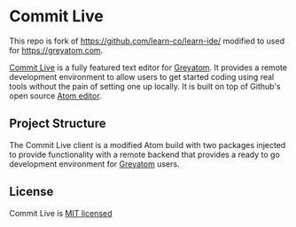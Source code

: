 # Commit Live

This repo is fork of https://github.com/learn-co/learn-ide/ modified to used for https://greyatom.com.

[Commit Live](http://greyatom.com/commit-live) is a fully featured text editor for [Greyatom](https://greyatom.com). It provides a remote development environment to allow users to get started coding using real tools without the pain of setting one up locally. It is built on top of Github's open source [Atom editor](https://atom.io/).

## Project Structure

The Commit Live client is a modified Atom build with two packages injected to provide functionality with a remote backend that provides a ready to go development environment for [Greyatom](https://greyatom.com) users.


## License

Commit Live is [MIT licensed](LICENSE.md)
